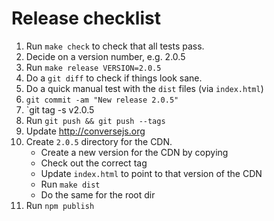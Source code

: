 # Release checklist

1. Run `make check` to check that all tests pass.
2. Decide on a version number, e.g. 2.0.5
3. Run `make release VERSION=2.0.5`
4. Do a `git diff` to check if things look sane.
5. Do a quick manual test with the `dist` files (via `index.html`)
6. `git commit -am "New release 2.0.5"`
7. `git tag -s v2.0.5
8. Run `git push && git push --tags`
9. Update http://conversejs.org
10. Create `2.0.5` directory for the CDN.
    * Create a new version for the CDN by copying
    * Check out the correct tag
    * Update `index.html` to point to that version of the CDN
    * Run `make dist`
    * Do the same for the root dir
11. Run `npm publish`
